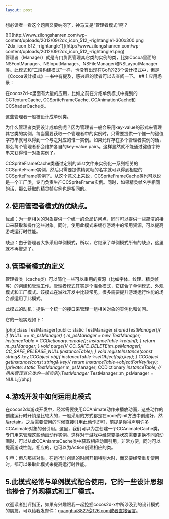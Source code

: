```yaml
---
layout: post
---
```


想必读者一看这个题目又要纳闷了，神马又是“管理者模式”啊？
<div style="float: right;">[![](http://www.zilongshanren.com/wp-content/uploads/2012/09/2dx_icon_512_-rightangle1-300x300.png "2dx_icon_512_-rightangle")](http://www.zilongshanren.com/wp-content/uploads/2012/09/2dx_icon_512_-rightangle1.png)</div>
管理者（Manager）就是专门负责管理其它类的实例的类，比如Cocoa里面的NSFontManager、NSInputManager、NSFileManager和NSLayoutManager类。此模式和“二段构建模式”一样，也没有出现在GoF的23个设计模式中，但是《Cocoa设计模式》一书中有提及，感兴趣的读者可以去查阅一下。
<!--more-->## 1.应用场景：

在cocos2d-x里面有大量的应用，比如之前在介绍单例模式中提到的CCTextureCache, CCSpriteFrameCache, CCAnimationCache和CCShaderCache类。

这些管理者一般被设计成单例类。

为什么管理者类要设计成单例呢？因为管理者一般会采用key-value的形式来管理其它类的实例，每当需要获取一个管理者中的实例时，只需要提供一个惟一的键值字符串就可以得到一个与之对应的惟一实例。如果允许存在多个管理者实例的话，那么每个管理者都会维护各自的key-value pairs。这样显然就不能通过键值字符串来获得惟一对象实例了。

CCSpriteFrameCache类通过定制的plist文件来实例化一系列相关的CCSpriteFrame实例，然后只需要提供精灵帧的名字就可以得到相应的CCSpriteFrame实例了。从这个意义上来说，CCSpriteFrameCache类也可以说是一个工厂类，专门负责生产CCSpriteFrame实例。同时，如果精灵帧名字相同的话，那么获取的精灵帧实例也是相同的。
## 2.使用管理者模式的优缺点。

优点：为一组相关的对象提供一个统一的全局访问点，同时可以提供一些简洁的接口来获取和操作这些对象。同时，使用此模式来缓存游戏中的常用资源，可以提高游戏运行时性能。

缺点：由于管理者大多采用单例模式，所以，它继承了单例模式所有的缺点，这里就不再赘述了。
## 3.管理者模式的定义

管理者类（cache类）可以简化一些可以重用的资源（比如字体、纹理、精灵帧等）的创建和管理工作。管理者模式其实是个混合模式，它综合了单例模式、外观模式和工厂模式。该模式在游戏开发中比较常见，很多需要提升游戏运行性能的场合都运用了此模式。

此模式的动机：提供一个统一的接口来管理一组相关对象的实例化和访问。

它的一般实现如下：

[php]class TestManager{public:    static TestManager *sharedTestManager(){        if (NULL == m_psManager) {            m_psManager = new TestManager;            instanceTable = CCDictionary::create();            instanceTable->retain();        }        return m_psManager;    }    void purge(){        CC_SAFE_DELETE(m_psManager);        CC_SAFE_RELEASE_NULL(instanceTable);    }    void registeInstance(const string& key,CCObject *obj){        instanceTable->setObject(ojb,key);    }    CCObject* getInstance(const string& key){        return instanceTable->objectForKey(key);    }private:    static TestManager* m_psManager;    CCDictionary *instanceTable; //用来管理其它类的一组实例};TestManager* TestManager::m_psManager = NULL;[/php]
## 4.游戏开发中如何运用此模式

在cocos2dx游戏开发中，经常需要使用CCAnimate动作来播放动画，这些动作的创建运行时开销是比较大的，一般采用的方式都是在node的init方法中创建好，然后retain。之后需要使用的时候直接引用此动作即可，前提是你得声明许多CCAnimate对象的弱引用。这里，我们可以为之创建一个CCAnimateCache类，专门用来管理这些动画动作实例。这样对于游戏中经常变换状态需要更换不同的动画时，可以从此CCAniamteCache类中获取相应动画引用，非常方便，同时可以提高游戏性能。相应的，也可以为Action创建相应的类。

引申：但凡那些对象，在运行时创建的时间开销特别大时，而又要经常重复使用时，都可以采取此模式来提高运行时性能。
## 5.此模式经常与单例模式配合使用，它的一些设计思想也掺合了外观模式和工厂模式。

欢迎读者批评指正，如果有兴趣跟我一起挖掘cocos2d-x中所涉及到的设计模式的朋友，可以给我发邮件：guanghui8827@126.com或者直接留言。
